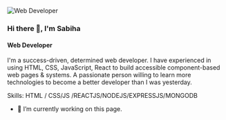 ![Web Developer](https://ibb.co/JxqYZgC)
### Hi there 👋, I'm Sabiha
#### Web Developer


I'm a success-driven, determined web developer. I have experienced in using HTML, CSS, JavaScript, React to build accessible component-based web pages & systems. A passionate person willing to learn more technologies to become a better developer than I was yesterday.

Skills: HTML / CSS/JS /REACTJS/NODEJS/EXPRESSJS/MONGODB 

- 🔭 I’m currently working on this page. 




